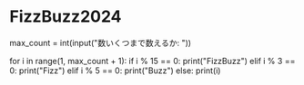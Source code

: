 # FizzBuzz2024
max_count = int(input("数いくつまで数えるか: "))

for i in range(1, max_count + 1):
    if i % 15 == 0:
        print("FizzBuzz")
    elif i % 3 == 0:
        print("Fizz")
    elif i % 5 == 0:
        print("Buzz")
    else:
        print(i)
